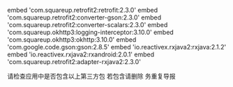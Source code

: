 embed 'com.squareup.retrofit2:retrofit:2.3.0'
embed 'com.squareup.retrofit2:converter-gson:2.3.0'
embed 'com.squareup.retrofit2:converter-scalars:2.3.0'
embed 'com.squareup.okhttp3:logging-interceptor:3.10.0'
embed 'com.squareup.okhttp3:okhttp:3.10.0'
embed 'com.google.code.gson:gson:2.8.5'
embed 'io.reactivex.rxjava2:rxjava:2.1.2'
embed 'io.reactivex.rxjava2:rxandroid:2.0.1'
embed 'com.squareup.retrofit2:adapter-rxjava2:2.3.0'

请检查应用中是否包含以上第三方包 若包含请删除   务重复导报